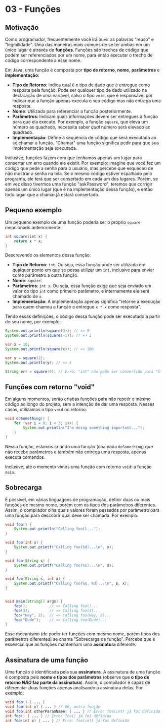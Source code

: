 03 - Funções
============

Motivação
---------

Como programador, frequentemente você irá ouvir as palavras "reuso" e
"legibilidade". Uma das maneiras mais comuns de se ter ambas em um único lugar
é através de **funções**. Funções são trechos de código que podem ser
referenciados por um nome, para então executar o trecho de código
correspondente a esse nome.

Em Java, uma função é composta por **tipo de retorno**, **nome**,
**parâmetros** e **implementação**:
- **Tipo de Retorno**: Indica qual é o tipo de dado que é entregue como
  resposta pela função. Pode ser qualquer tipo de dado utilizado na declaração
  de uma variável, salvo o tipo `void`, que é responsável por indicar que a
  função apenas executa o seu código mas não entrega uma resposta.
- **Nome**: Utilizado para referenciar a função posteriormente.
- **Parâmetros**: Indicam quais informações devem ser entregues à função para
  que ela execute. Por exemplo, a função `square`, que eleva um número ao
  quadrado, necessita saber *qual* número será elevado ao quadrado.
- **Implementação**: Define a sequência de código que será executada ao se
  chamar a função. "Chamar" uma função significa pedir para que sua
  implementação seja executada.

Inclusive, funções fazem com que tenhamos apenas um lugar para consertar um
erro quando ele existir. Por exemplo: imagine que você fez um código que pede a
senha para o usuário, mas percebe que esqueceu de não mostrar a senha na tela.
Se o mesmo código estiver espalhado pelo programa, ele terá que ser consertado
em cada um dos lugares. Porém, se em vez disso tivermos uma função
"askPassword", teremos que corrigir apenas um único lugar (que é na
implementação dessa função), e então todo lugar que a chamar já estará
consertado.

Pequeno exemplo
---------------

Um pequeno exemplo de uma função poderia ser o próprio `square` mencionado
anteriormente:

```java
int square(int x) {
    return x * x;
}
```

Descrevendo os elementos dessa função:
- **Tipo de Retorno**: `int`. Ou seja, essa função pode ser utilizada em
  qualquer ponto em que se possa utilizar um `int`, inclusive para enviar como
  parâmetro a outra função.
- **Nome**: `square`.
- **Parâmetros**: `int x`. Ou seja, essa função exige que seja enviado um valor
  do tipo `int` como primeiro parâmetro, e internamente ele será chamado de
  `x`.
- **Implementação**: A implementação apenas significa "retorne a execução para
  quem chamou a função e entregue `x * x` como resposta".

Tendo essas definições, o código dessa função pode ser executado a partir do
seu nome, por exemplo:

```java
System.out.println(square(3)); // => 9
System.out.println(square(-1)); // => 1

var x = 10;
System.out.println(square(x)); // => 100

var y = square(2);
System.out.println(y); // => 4

String err = square(9); // Erro: "int" não pode ser convertido para "String".
```

Funções com retorno "void"
--------------------------

Em alguns momentos, serão criadas funções para não repetir o mesmo código ao
longo do projeto, sem a intenção de dar uma resposta. Nesses casos, utilizamos
o tipo `void` no retorno:

```java
void doSomething() {
    for (var i = 0; i < 3; i++) {
        System.out.println("I'm doing something important...");
    }
}
```

Nessa função, estamos criando uma função (chamada `doSomething`) que não recebe
parâmetros e também não entrega uma resposta, apenas executa comandos.

Inclusive, até o momento vimos uma função com retorno `void`: a função `main`.

Sobrecarga
----------

É possível, em várias linguagens de programação, definir duas ou mais funções
de mesmo nome, porém com os tipos dos parâmetros diferentes. Assim, o
compilador olha quais valores foram passados por parâmetro para uma função para
descobrir qual deve ser chamada. Por exemplo:

```java
void foo() {
    System.out.println("Calling foo()...");
}

void foo(int x) {
    System.out.printf("Calling foo(%d)...\n", x);
}

void foo(String s) {
    System.out.printf("Calling foo(%s)...\n", s);
}

void foo(String s, int x) {
    System.out.printf("Calling foo(%s, %d)...\n", s, x);
}


void main(String[] args) {
    foo();          // => Calling foo()...
    foo(3);         // => Calling foo(3)...
    foo("Hey", 2);  // => Calling foo(Hey, 2)...
    foo("Dude");    // => Calling foo(Dude)...
}
```

Esse mecanismo (de poder ter funções com mesmo nome, porém tipos dos parâmetros
diferentes) se chama "Sobrecarga de função". Perceba que é essencial que as
funções mantenham uma **assinatura** diferente.

Assinatura de uma função
------------------------

Uma função é identificada pela sua **assinatura**. A assinatura de uma função é
composta pelo **nome e tipos dos parâmetros** (observe que **o tipo de retorno
_NÃO_ faz parte da assinatura**). Assim, o compilador é capaz de diferenciar
duas funções apenas analisando a assinatura delas. Por exemplo:

```java
void foo() { ... }
void foo(int x) { ... } // OK, outra função
void foo(int otherParamName) { ... } // Erro: foo(int) já foi definida
int foo() { ... } // Erro: foo() já foi definida
int foo(int x) { ... } // Erro: foo(int) já foi definida
```
